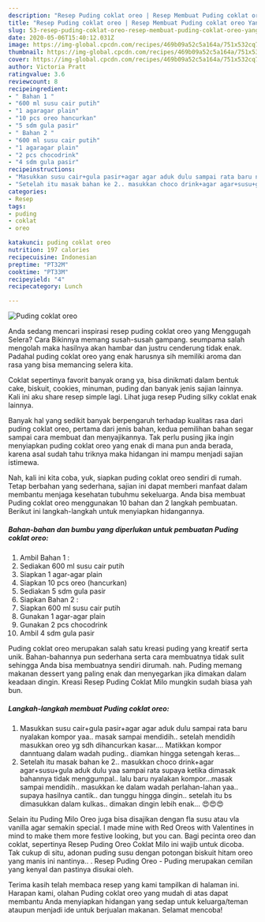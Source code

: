 ```yaml
---
description: "Resep Puding coklat oreo | Resep Membuat Puding coklat oreo Yang Enak dan Simpel"
title: "Resep Puding coklat oreo | Resep Membuat Puding coklat oreo Yang Enak dan Simpel"
slug: 53-resep-puding-coklat-oreo-resep-membuat-puding-coklat-oreo-yang-enak-dan-simpel
date: 2020-05-06T15:40:12.031Z
image: https://img-global.cpcdn.com/recipes/469b09a52c5a164a/751x532cq70/puding-coklat-oreo-foto-resep-utama.jpg
thumbnail: https://img-global.cpcdn.com/recipes/469b09a52c5a164a/751x532cq70/puding-coklat-oreo-foto-resep-utama.jpg
cover: https://img-global.cpcdn.com/recipes/469b09a52c5a164a/751x532cq70/puding-coklat-oreo-foto-resep-utama.jpg
author: Victoria Pratt
ratingvalue: 3.6
reviewcount: 8
recipeingredient:
- " Bahan 1 "
- "600 ml susu cair putih"
- "1 agaragar plain"
- "10 pcs oreo hancurkan"
- "5 sdm gula pasir"
- " Bahan 2 "
- "600 ml susu cair putih"
- "1 agaragar plain"
- "2 pcs chocodrink"
- "4 sdm gula pasir"
recipeinstructions:
- "Masukkan susu cair+gula pasir+agar agar aduk dulu sampai rata baru nyalakan kompor yaa.. masak sampai mendidih.. setelah mendidih masukkan oreo yg sdh dihancurkan kasar.... Matikkan kompor danntuang dalam wadah puding.. diamkan hingga setengah keras..."
- "Setelah itu masak bahan ke 2.. masukkan choco drink+agar agar+susu+gula aduk dulu yaa sampai rata supaya ketika dimasak bahannya tidak menggumpal.. lalu baru nyalakan kompor...masak sampai mendidih.. masukkan ke dalam wadah perlahan-lahan yaa.. supaya hasilnya cantik.. dan tunggu hingga dingin.. setelah itu bs dimasukkan dalam kulkas.. dimakan dingin lebih enak... 😍😍😍"
categories:
- Resep
tags:
- puding
- coklat
- oreo

katakunci: puding coklat oreo 
nutrition: 197 calories
recipecuisine: Indonesian
preptime: "PT32M"
cooktime: "PT33M"
recipeyield: "4"
recipecategory: Lunch

---
```



![Puding coklat oreo](https://img-global.cpcdn.com/recipes/469b09a52c5a164a/751x532cq70/puding-coklat-oreo-foto-resep-utama.jpg)

Anda sedang mencari inspirasi resep puding coklat oreo yang Menggugah Selera? Cara Bikinnya memang susah-susah gampang. seumpama salah mengolah maka hasilnya akan hambar dan justru cenderung tidak enak. Padahal puding coklat oreo yang enak harusnya sih memiliki aroma dan rasa yang bisa memancing selera kita.

Coklat sepertinya favorit banyak orang ya, bisa dinikmati dalam bentuk cake, biskuit, cookies, minuman, puding dan banyak jenis sajian lainnya. Kali ini aku share resep simple lagi. Lihat juga resep Puding silky coklat enak lainnya.

Banyak hal yang sedikit banyak berpengaruh terhadap kualitas rasa dari puding coklat oreo, pertama dari jenis bahan, kedua pemilihan bahan segar sampai cara membuat dan menyajikannya. Tak perlu pusing jika ingin menyiapkan puding coklat oreo yang enak di mana pun anda berada, karena asal sudah tahu triknya maka hidangan ini mampu menjadi sajian istimewa.


Nah, kali ini kita coba, yuk, siapkan puding coklat oreo sendiri di rumah. Tetap berbahan yang sederhana, sajian ini dapat memberi manfaat dalam membantu menjaga kesehatan tubuhmu sekeluarga. Anda bisa membuat Puding coklat oreo menggunakan 10 bahan dan 2 langkah pembuatan. Berikut ini langkah-langkah untuk menyiapkan hidangannya.

<!--inarticleads1-->

##### Bahan-bahan dan bumbu yang diperlukan untuk pembuatan Puding coklat oreo:

1. Ambil  Bahan 1 :
1. Sediakan 600 ml susu cair putih
1. Siapkan 1 agar-agar plain
1. Siapkan 10 pcs oreo (hancurkan)
1. Sediakan 5 sdm gula pasir
1. Siapkan  Bahan 2 :
1. Siapkan 600 ml susu cair putih
1. Gunakan 1 agar-agar plain
1. Gunakan 2 pcs chocodrink
1. Ambil 4 sdm gula pasir


Puding coklat oreo merupakan salah satu kreasi puding yang kreatif serta unik. Bahan-bahannya pun sederhana serta cara membuatnya tidak sulit sehingga Anda bisa membuatnya sendiri dirumah. nah. Puding memang makanan dessert yang paling enak dan menyegarkan jika dimakan dalam keadaan dingin. Kreasi Resep Puding Coklat Milo mungkin sudah biasa yah bun. 

<!--inarticleads2-->

##### Langkah-langkah membuat Puding coklat oreo:

1. Masukkan susu cair+gula pasir+agar agar aduk dulu sampai rata baru nyalakan kompor yaa.. masak sampai mendidih.. setelah mendidih masukkan oreo yg sdh dihancurkan kasar.... Matikkan kompor danntuang dalam wadah puding.. diamkan hingga setengah keras...
1. Setelah itu masak bahan ke 2.. masukkan choco drink+agar agar+susu+gula aduk dulu yaa sampai rata supaya ketika dimasak bahannya tidak menggumpal.. lalu baru nyalakan kompor...masak sampai mendidih.. masukkan ke dalam wadah perlahan-lahan yaa.. supaya hasilnya cantik.. dan tunggu hingga dingin.. setelah itu bs dimasukkan dalam kulkas.. dimakan dingin lebih enak... 😍😍😍


Selain itu Puding Milo Oreo juga bisa disajikan dengan fla susu atau vla vanilla agar semakin special. I made mine with Red Oreos with Valentines in mind to make them more festive looking, but you can. Bagi pecinta oreo dan coklat, sepertinya Resep Puding Oreo Coklat Milo ini wajib untuk dicoba. Tak cukup di situ, adonan puding susu dengan potongan biskuit hitam oreo yang manis ini nantinya.. . Resep Puding Oreo - Puding merupakan cemilan yang kenyal dan pastinya disukai oleh. 

Terima kasih telah membaca resep yang kami tampilkan di halaman ini. Harapan kami, olahan Puding coklat oreo yang mudah di atas dapat membantu Anda menyiapkan hidangan yang sedap untuk keluarga/teman ataupun menjadi ide untuk berjualan makanan. Selamat mencoba!
